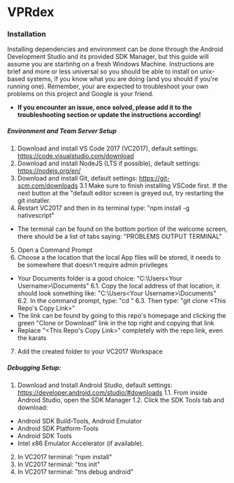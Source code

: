 # VPRdex

### Installation
  Installing dependencies and environment can be done through the Android Development Studio and its provided SDK Manager, but this guide will assume you are startinhg on a fresh Windows Machine. Instructions are brief and more or less universal so you should be able to install on unix-based systems, if you know what you are doing (and you should if you're running one). Remember, your are expected to troubleshoot your own problems on this project and Google is your friend. 
  
 - **If you encounter an issue, once solved, please add it to the troubleshooting section or update the instructions according!**
  
##### Environment and Team Server Setup
1. Download and install VS Code 2017 (VC2017), default settings: https://code.visualstudio.com/download
2. Download and install NodeJS (LTS if possible), default settings: https://nodejs.org/en/
3. Download and install Git, default settings: https://git-scm.com/downloads
3.1 Make sure to finish installing VSCode first. If the next button at the "default editor screen is greyed out, try restarting the git installer.
4. Restart VC2017 and then in its terminal type: "npm install -g nativescript"
 - The terminal can be found on the bottom portion of the welcome screen, there should be a list of tabs saying: "PROBLEMS  OUTPUT  TERMINAL"
5. Open a Command Prompt
6. Choose a the location that the local App files will be stored, it needs to be somewhere that doesn't require admin privileges 
 - Your Documents folder is a good choice: "C:\Users\<Your Username>\Documents"
6.1. Copy the local address of that location, it should look something like: "C:\Users\<Your Username>\Documents"
6.2. In the command prompt, type: "cd <the copied location>"
6.3. Then type: "git clone <This Repo's Copy Link>"
 - The link can be found by going to this repo's homepage and clicking the green "Clone or Download" link in the top right and copying that link
  - Replace "<This Repo's Copy Link>" completely with the repo link, even the karats
7. Add the created folder to your VC2017 Workspace
##### Debugging Setup:
1. Download and Install Android Studio, default settings: https://developer.android.com/studio/#downloads
1.1. From inside Android Studio, open the SDK Manager
1.2. Click the SDK Tools tab and download: 
- Android SDK Build-Tools, Android Emulator
- Android SDK Platform-Tools
- Android SDK Tools
- Intel x86 Emulator Accelerator (if  available).
2. In VC2017 terminal: "npm install"
3. In VC2017 terminal: "tns init"
4. In VC2017 terminal: "tns debug android"
